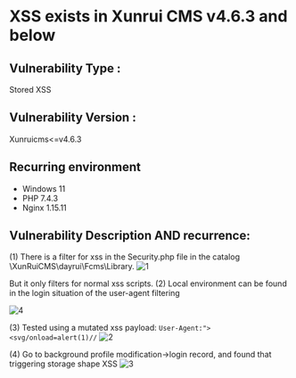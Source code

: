 # XSS exists in Xunrui CMS v4.6.3 and below

## Vulnerability Type : 
Stored XSS

## Vulnerability Version :
Xunruicms<=v4.6.3

## Recurring environment
* Windows 11  
* PHP 7.4.3  
* Nginx 1.15.11

## Vulnerability Description AND recurrence:
(1) There is a filter for xss in the Security.php file in the catalog \XunRuiCMS\dayrui\Fcms\Library\.
![1](\1.png)

But it only filters for normal xss scripts.
(2) Local environment can be found in the login situation of the user-agent filtering

![4](\4.png)

(3) Tested using a mutated xss payload:
`User-Agent:"><svg/onload=alert(1)//`
![2](\2.png)

(4) Go to background profile modification->login record, and found that triggering storage shape XSS
![3](\3.png)
